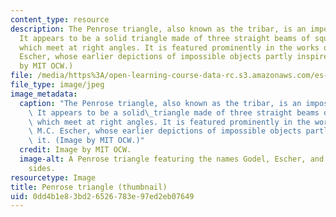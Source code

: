 ```yaml
---
content_type: resource
description: The Penrose triangle, also known as the tribar, is an impossible object.
  It appears to be a solid triangle made of three straight beams of square cross-section
  which meet at right angles. It is featured prominently in the works of artist M.C.
  Escher, whose earlier depictions of impossible objects partly inspired it. (Image
  by MIT OCW.)
file: /media/https%3A/open-learning-course-data-rc.s3.amazonaws.com/es-258-goedel-escher-bach-spring-2007/0dd4b1e83bd26526783e97ed2eb07649_es-258s07-th.jpg
file_type: image/jpeg
image_metadata:
  caption: "The Penrose triangle, also known as the tribar, is an impossible object.\
    \ It appears to be a solid\_triangle made of three straight beams of square cross-section\
    \ which meet at right angles. It is featured prominently in the works of artist\
    \ M.C. Escher, whose earlier depictions of impossible objects partly inspired\
    \ it. (Image by MIT OCW.)"
  credit: Image by MIT OCW.
  image-alt: A Penrose triangle featuring the names Godel, Escher, and Bach on the
    sides.
resourcetype: Image
title: Penrose triangle (thumbnail)
uid: 0dd4b1e8-3bd2-6526-783e-97ed2eb07649
---
```

